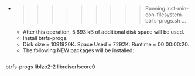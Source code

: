 * >>>>>>>>> Running inst-min-con-filesystem-btrfs-progs.sh ...
  * After this operation, 5,693 kB of additional disk space will be used.
  * Install btrfs-progs.
  * Disk size = 1091920K. Space Used = 7292K. Runtime = 00:00:00:20.
  * The following NEW packages will be installed:
  ```bash
btrfs-progs liblzo2-2 libreiserfscore0
  ```
